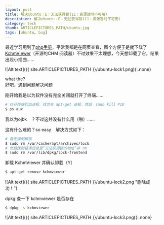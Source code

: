 ```yaml
---
layout: post
title: 解决ubuntu：E：无法获得锁(11：资源暂时不可用)
description: 解决ubuntu：E：无法获得锁(11：资源暂时不可用)
category: tech
thumb: ARTICLEPICTURES_PATH/ubuntu.jpg
tags: [ubuntu, bug]
---
```



最近学习用到了[php手册][1]，平常我都是在网页查看，图个方便于是就下载了[KchmViewer][2]（开源的CHM 阅读器）不过效果不太理想，今天想卸载了它，结果出段小插曲......  

![Alt text]({{ site.ARTICLEPICTURES_PATH }}/ubuntu-lock1.png){:.none}

what the?  
好吧，遇到问题解决问题  

刚开始我是以为软件没有完全关闭就打开了终端......  

```bash
# 打开终端列出进程，找含有 apt-get 进程，然后　sudo kill PID
$ ps aux 
```

我以为ojbk　？不过这并没有什么用（啪）......  

这有什么难的？so easy　解决方式如下：

```bash
# 首先强制解锁
$ sudo rm /var/cache/apt/archives/lock
# 然后找到错误信息里“无法获得锁的地址”并 rm
$ sudo rm /var/lib/dpkg/lock-frontend
```

卸载 KchmViewer 并确认卸载（Y）

```bash
$ apt-get remove kchmviewer 
```

![Alt text]({{ site.ARTICLEPICTURES_PATH }}/ubuntu-lock2.png "删除成功！") 

dpkg 查一下 kchmviewer 是否存在

```bash
$ dpkg -s kchmviewer
```

![Alt text]({{ site.ARTICLEPICTURES_PATH }}/ubuntu-lock3.png){:.none}


[1]: https://php.net
[2]: https://github.com/gyunaev/kchmviewer
